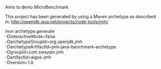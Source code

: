 Aims to demo MicroBenchmark

This project has been generated by using a Maven archetype as described in: http://openjdk.java.net/projects/code-tools/jmh/

mvn archetype:generate \
          -DinteractiveMode=false \
          -DarchetypeGroupId=org.openjdk.jmh \
          -DarchetypeArtifactId=jmh-java-benchmark-archetype \
          -DgroupId=com.swayam.jmh \
          -DartifactId=algos-jmh \
          -Dversion=1.0
          
          